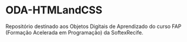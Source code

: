 # ODA-HTMLandCSS
Repositório destinado aos Objetos Digitais de Aprendizado do curso FAP (Formação Acelerada em Programação) da SoftexRecife.
